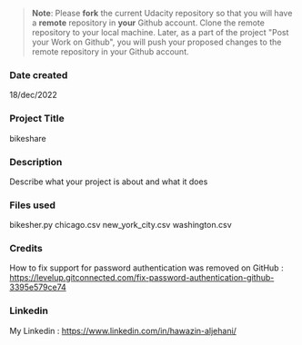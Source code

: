 >**Note**: Please **fork** the current Udacity repository so that you will have a **remote** repository in **your** Github account. Clone the remote repository to your local machine. Later, as a part of the project "Post your Work on Github", you will push your proposed changes to the remote repository in your Github account.

### Date created
18/dec/2022 

### Project Title
bikeshare

### Description
Describe what your project is about and what it does

### Files used
bikesher.py
chicago.csv
new_york_city.csv
washington.csv


### Credits

How to fix support for password authentication was removed on GitHub : 
https://levelup.gitconnected.com/fix-password-authentication-github-3395e579ce74


### Linkedin

My Linkedin :
https://www.linkedin.com/in/hawazin-aljehani/
